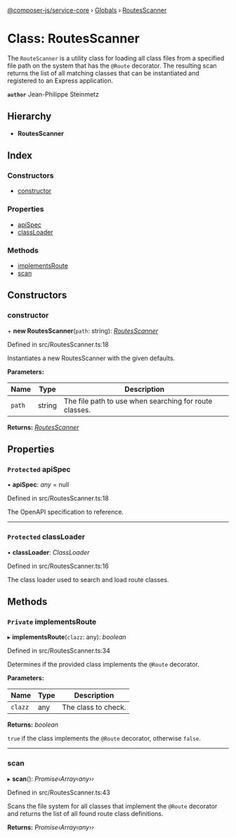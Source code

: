 [@composer-js/service-core](../README.md) › [Globals](../globals.md) › [RoutesScanner](routesscanner.md)

# Class: RoutesScanner

The `RouteScanner` is a utility class for loading all class files from a specified file path on the system that has
the `@Route` decorator. The resulting scan returns the list of all matching classes that can be instantiated and
registered to an Express application.

**`author`** Jean-Philippe Steinmetz

## Hierarchy

* **RoutesScanner**

## Index

### Constructors

* [constructor](routesscanner.md#constructor)

### Properties

* [apiSpec](routesscanner.md#protected-apispec)
* [classLoader](routesscanner.md#protected-classloader)

### Methods

* [implementsRoute](routesscanner.md#private-implementsroute)
* [scan](routesscanner.md#scan)

## Constructors

###  constructor

\+ **new RoutesScanner**(`path`: string): *[RoutesScanner](routesscanner.md)*

Defined in src/RoutesScanner.ts:18

Instantiates a new RoutesScanner with the given defaults.

**Parameters:**

Name | Type | Description |
------ | ------ | ------ |
`path` | string | The file path to use when searching for route classes.  |

**Returns:** *[RoutesScanner](routesscanner.md)*

## Properties

### `Protected` apiSpec

• **apiSpec**: *any* = null

Defined in src/RoutesScanner.ts:18

The OpenAPI specification to reference.

___

### `Protected` classLoader

• **classLoader**: *ClassLoader*

Defined in src/RoutesScanner.ts:16

The class loader used to search and load route classes.

## Methods

### `Private` implementsRoute

▸ **implementsRoute**(`clazz`: any): *boolean*

Defined in src/RoutesScanner.ts:34

Determines if the provided class implements the `@Route` decorator.

**Parameters:**

Name | Type | Description |
------ | ------ | ------ |
`clazz` | any | The class to check. |

**Returns:** *boolean*

`true` if the class implements the `@Route` decorator, otherwise `false`.

___

###  scan

▸ **scan**(): *Promise‹Array‹any››*

Defined in src/RoutesScanner.ts:43

Scans the file system for all classes that implement the `@Route` decorator and returns the list of all found
route class definitions.

**Returns:** *Promise‹Array‹any››*
